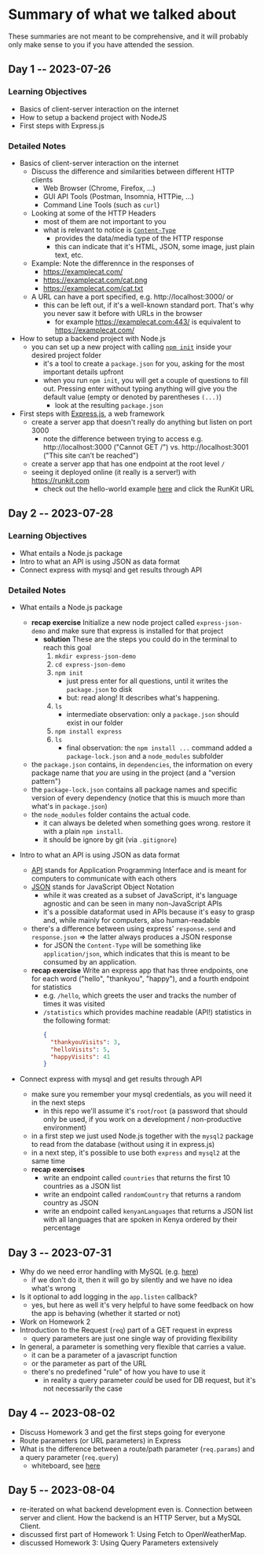 # Summary of what we talked about

These summaries are not meant to be comprehensive, and it will probably only make sense to you if you have attended the session.

## Day 1 -- 2023-07-26

### Learning Objectives

- Basics of client-server interaction on the internet
- How to setup a backend project with NodeJS
- First steps with Express.js

### Detailed Notes

- Basics of client-server interaction on the internet
  - Discuss the difference and similarities between different HTTP clients
    - Web Browser (Chrome, Firefox, ...)
    - GUI API Tools (Postman, Insomnia, HTTPie, ...)
    - Command Line Tools (such as `curl`)
  - Looking at some of the HTTP Headers
    - most of them are not important to you
    - what is relevant to notice is [`Content-Type`](https://developer.mozilla.org/en-US/docs/Web/HTTP/Headers/Content-Type)
      - provides the data/media type of the HTTP response
      - this can indicate that it's HTML, JSON, some image, just plain text, etc.
  - Example: Note the differennce in the responses of
    - https://examplecat.com/
    - https://examplecat.com/cat.png
    - https://examplecat.com/cat.txt
  - A URL can have a port specified, e.g. http://localhost:3000/ or
    - this can be left out, if it's a well-known standard port. That's why you never saw it before with URLs in the browser
      - for example https://examplecat.com:443/ is equivalent to https://examplecat.com/
- How to setup a backend project with Node.js
  - you can set up a new project with calling [`npm init`](https://docs.npmjs.com/cli/v9/commands/npm-init) inside your desired project folder
    - it's a tool to create a `package.json` for you, asking for the most important details upfront
    - when you run `npm init`, you will get a couple of questions to fill out. Pressing enter without typing anything will give you the default value (empty or denoted by parentheses `(...)`)
      - look at the resulting `package.json`
- First steps with [Express.js](https://expressjs.com/), a web framework
  - create a server app that doesn't really do anything but listen on port 3000
    - note the difference between trying to access e.g. http://localhost:3000 ("Cannot GET /") vs. http://localhost:3001 ("This site can’t be reached")
  - create a server app that has one endpoint at the root level `/`
  - seeing it deployed online (it really is a server!) with https://runkit.com
    - check out the hello-world example [here](https://expressjs.com/en/starter/hello-world.html) and click the RunKit URL

## Day 2 -- 2023-07-28

### Learning Objectives

- What entails a Node.js package
- Intro to what an API is using JSON as data format
- Connect express with mysql and get results through API

### Detailed Notes

- What entails a Node.js package
  - **recap exercise** Initialize a new node project called `express-json-demo` and make sure that express is installed for that project
    - **solution** These are the steps you could do in the terminal to reach this goal
      1. `mkdir express-json-demo`
      2. `cd express-json-demo`
      3. `npm init`
         - just press enter for all questions, until it writes the `package.json` to disk
         - but: read along! It describes what's happening.
      4. `ls`
         - intermediate observation: only a `package.json` should exist in our folder
      5. `npm install express`
      6. `ls`
         - final observation: the `npm install ...` command added a `package-lock.json` and a `node_modules` subfolder
  - the `package.json` contains, in `dependencies`, the information on every package name that _you_ are using in the project (and a "version pattern")
  - the `package-lock.json` contains all package names and specific version of every dependency (notice that this is muuch more than what's in `package.json`)
  - the `node_modules` folder contains the actual code.
    - it can always be deleted when something goes wrong. restore it with a plain `npm install`.
    - it should be ignore by git (via `.gitignore`)
- Intro to what an API is using JSON as data format

  - [API](https://en.wikipedia.org/wiki/API) stands for Application Programming Interface and is meant for computers to communicate with each others
  - [JSON](https://en.wikipedia.org/wiki/JSON) stands for JavaScript Object Notation
    - while it was created as a subset of JavaScript, it's language agnostic and can be seen in many non-JavaScript APIs
    - it's a possible dataformat used in APIs because it's easy to grasp and, while mainly for computers, also human-readable
  - there's a difference between using express' `response.send` and `response.json` => the latter always produces a JSON response
    - for JSON the `Content-Type` will be something like `application/json`, which indicates that this is meant to be consumed by an application.
  - **recap exercise** Write an express app that has three endpoints, one for each word ("hello", "thankyou", "happy"), and a fourth endpoint for statistics
    - e.g. `/hello`, which greets the user and tracks the number of times it was visited
    - `/statistics` which provides machine readable (API!) statistics in the following format:
      ```json
      {
        "thankyouVisits": 3,
        "helloVisits": 5,
        "happyVisits": 41
      }
      ```

- Connect express with mysql and get results through API
  - make sure you remember your mysql credentials, as you will need it in the next steps
    - in this repo we'll assume it's `root`/`root` (a password that should only be used, if you work on a development / non-productive environment)
  - in a first step we just used Node.js together with the `mysql2` package to read from the database (without using it in express.js)
  - in a next step, it's possible to use both `express` and `mysql2` at the same time
  - **recap exercises**
    - write an endpoint called `countries` that returns the first 10 countries as a JSON list
    - write an endpoint called `randomCountry` that returns a random country as JSON
    - write an endpoint called `kenyanLanguages` that returns a JSON list with all languages that are spoken in Kenya ordered by their percentage

## Day 3 -- 2023-07-31

- Why do we need error handling with MySQL (e.g. [here](https://github.com/hamburgcodingschool/fullstack-2023-2_nodejs/blob/main/code/day-02/3-hello-mysql/app.js#L16-L19))
  - if we don't do it, then it will go by silently and we have no idea what's wrong
- Is it optional to add logging in the `app.listen` callback?
  - yes, but here as well it's very helpful to have some feedback on how the app is behaving (whether it started or not)
- Work on Homework 2
- Introduction to the Request (`req`) part of a GET request in express
  - query parameters are just one single way of providing flexibility
- In general, a parameter is something very flexible that carries a value.
  - it can be a parameter of a javascript function
  - or the parameter as part of the URL
  - there's no predefined "rule" of how you have to use it
    - in reality a query parameter _could_ be used for DB request, but it's not necessarily the case

## Day 4 -- 2023-08-02

- Discuss Homework 3 and get the first steps going for everyone
- Route parameters (or URL parameters) in Express
- What is the difference between a route/path parameter (`req.params`) and a query parameter (`req.query`)
  - whiteboard, see [here](2023-08-02-whiteboard.jpg)

## Day 5 -- 2023-08-04

- re-iterated on what backend development even is. Connection between server and client. How the backend is an HTTP Server, but a MySQL Client.
- discussed first part of Homework 1: Using Fetch to OpenWeatherMap.
- discussed Homework 3: Using Query Parameters extensively
